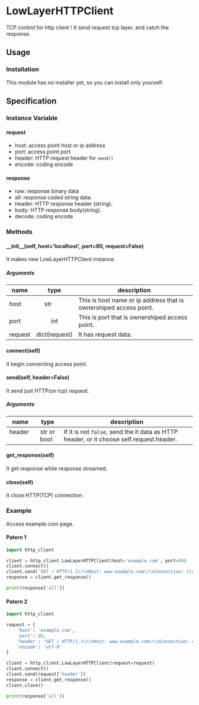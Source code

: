 # LowLayerHTTPClient
TCP control for http client !
It send request tcp layer, and catch the response.

## Usage
### Installation
  This module has no installer yet, so you can install only yourself.

## Specification
### Instance Variable
#### request
  * host: access point host or ip address
  * port: access point port
  * header: HTTP request header for `send()`
  * encode: coding encode

#### response
  * raw: response binary data
  * all: response coded string data.
  * header: HTTP response header (string).
  * body: HTTP response body(string).
  * decode: coding encode

### Methods
#### \_\_init\_\_(self, host='localhost', port=80, request=False)
It makes new LowLayerHTTPClient instance.
##### Arguments
| name      | type          | description                                                       |
| --------- |:-------------:| ----------------------------------------------------------------- |
| host      | str           | This is host name or ip address that is ownershiped access point. |
| port      | int           | This is port that is ownershiped access point.                    |
| request   | dict(request) | It has request data.                                              |

#### connect(self)
It begin connecting access point.

#### send(self, header=False)
It send just HTTP(on tcp) request.  

##### Arguments
| name      | type          | description                                                                                 |
| --------- |:-------------:| ------------------------------------------------------------------------------------------- |
| header    | str or bool   | If it is not `false`, send the it data as HTTP header, or it choose self.request.header.


#### get_response(self)
It get response while response streamed.

#### close(self)
It close HTTP(TCP) connection.

### Example
Access example.com page.
#### Patern 1
```python
import http_client

client = http_client.LowLayerHTTPClient(host='example.com', port=80)
client.connect()
client.send('GET / HTTP/1.1\r\nHost: www.example.com\r\nConnection: close\r\n\r\n')
response = client.get_response()

print(response['all'])
```

#### Patern 2
```python
import http_client

request = {
    'host': 'example.com',
    'port': 80,
    'header': 'GET / HTTP/1.1\r\nHost: www.example.com\r\nConnection: close\r\n\r\n',
    'encode': 'utf-8'
}

client = http_client.LowLayerHTTPClient(request=request)
client.connect()
client.send(request['header'])
response = client.get_response()
client.close()

print(response['all'])
```
